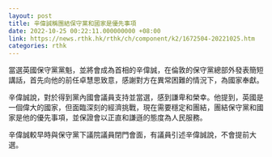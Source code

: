 ```yaml
---
layout: post
title: 辛偉誠稱團結保守黨和國家是優先事項
date: 2022-10-25 00:22:11.000000000 +08:00
link: https://news.rthk.hk/rthk/ch/component/k2/1672504-20221025.htm
categories: rthk
---
```


當選英國保守黨黨魁，並將會成為首相的辛偉誠，在倫敦的保守黨總部外發表簡短講話，首先向他的前任卓慧思致意，感謝對方在異常困難的情況下，為國家奉獻。

辛偉誠說，對於得到黨內國會議員支持並當選，感到謙卑和榮幸。他提到，英國是一個偉大的國家，但面臨深刻的經濟挑戰，現在需要穩定和團結，團結保守黨和國家是他的優先事項，並保證會以正直和謙遜的態度為人民服務。

辛偉誠較早時與保守黨下議院議員閉門會面，有議員引述辛偉誠說，不會提前大選。

